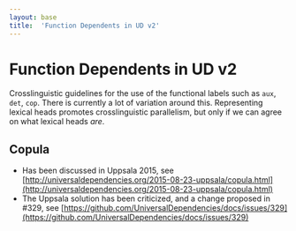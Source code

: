 ```yaml
---
layout: base
title:  'Function Dependents in UD v2'
---
```


# Function Dependents in UD v2

Crosslinguistic guidelines for the use of the functional labels such as `aux`, `det`, `cop`.
There is currently a lot of variation around this.
Representing lexical heads promotes crosslinguistic parallelism, but only if we can agree on what lexical heads *are*.

## Copula

* Has been discussed in Uppsala 2015, see [http://universaldependencies.org/2015-08-23-uppsala/copula.html](http://universaldependencies.org/2015-08-23-uppsala/copula.html)
* The Uppsala solution has been criticized, and a change proposed in #329, see [https://github.com/UniversalDependencies/docs/issues/329](https://github.com/UniversalDependencies/docs/issues/329)
